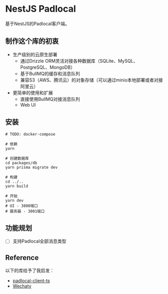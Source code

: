 # NestJS Padlocal

基于NestJS的Padlocal客户端。

## 制作这个库的初衷

- 生产级别的云原生部署
  - 通过Drizzle ORM灵活对接各种数据库（SQLite、MySQL、PostgreSQL、MongoDB）
  - 基于BullMQ的缓存和消息队列
  - 兼容S3（AWS、腾讯云）的对象存储（可以通过minio本地部署或者对接阿里云）
- 更简单的使用和扩展
  - 直接使用BullMQ对接消息队列
  - Web UI

## 安装
```shell
# TODO: docker-compose

# 依赖
yarn

# 创建数据库
cd packages/db
yarn prisma migrate dev

# 构建
cd ../..
yarn build

# 开始
yarn dev
# UI - 3000端口
# 服务器 - 3001端口
```

## 功能规划

- [ ] 支持Padlocal全部消息类型

## Reference

以下的库给予了我启发：

- [padlocal-client-ts](https://github.com/padlocal/padlocal-client-ts)
- [Wechaty](https://github.com/wechaty/wechaty)